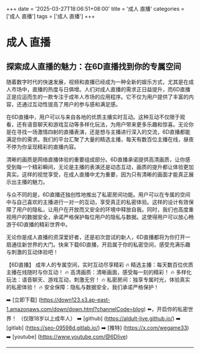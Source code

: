 +++
date = '2025-03-27T18:06:51+08:00'
title = '成人 直播'
categories = ['成人 直播']
tags = ['成人 直播']
+++

# 成人 直播

## 探索成人直播的魅力：在6D直播找到你的专属空间

随着数字时代的快速发展，视频和直播已经成为一种全新的娱乐方式，尤其是在成人市场中，直播的热度与日俱增。人们对成人直播的需求正日益提升，而6D直播正是应运而生的一款专注于成年人市场的应用程序。它不仅为用户提供了丰富的内容，还通过互动性提高了用户的参与感和满足感。

在6D直播中，用户可以与来自各地的优质主播实时互动。这种互动不仅限于观看，还有语音聊天和游戏互动等多样化玩法，为用户带来更多乐趣和惊喜。无论你是在寻找一场激情四射的直播表演，还是想与主播进行深入的交流，6D直播都能满足你的需求。我们的平台汇聚了大量的精选主播，每天有数百位主播在线，昼夜不停为你呈现精彩的直播内容。

清晰的画质是网络直播体验的重要组成部分。6D直播承诺提供高清画质，让你感受到每一个精彩瞬间，无论是主播的表演还是动态互动，画质的提升都让体验更加真实。这样的视觉享受，在成人直播中尤为重要，因为只有清晰的画面才能真正展示出主播的魅力。

与众不同的是，6D直播还独创性地推出了私密房间功能。用户可以在专属的空间中与自己喜欢的主播进行一对一的互动，享受真正的私密体验。这样的设计有效保障了用户的隐私，让用户在开放而又安全的环境中释放自我。同时，我们也高度重视用户的数据安全，承诺严格保护每位用户的隐私与数据。这使得用户可以放心畅游于6D直播的精彩世界中。

无论你是成人直播的资深爱好者，还是初次尝试的新人，6D直播都将为你打开一扇通往新世界的大门。快来下载6D直播，开启属于你的私密空间，感受充满乐趣与刺激的互动体验吧！

【6D直播】
成年人的专属空间，实时互动尽享精彩
🔥 精选主播：每天数百位优质主播在线随时与你互动！
🔥 高清画质：清晰画面，感受每一刻的精彩！
🔥 多样化玩法：语音聊天、游戏互动，刺激无穷！
🔥 私密房间：独享专属时光，体验真实的私密体验！
🔥 安全保障：隐私与数据安全，我们承诺严格保护！

➡️ [立即下载] (https://down123.s3.ap-east-1.amazonaws.com/down/down.html?channelCode=blog) ⬅️，开启你的私密世界！
（仅限18岁以上成年人）
➡️ [github] (https://aldult-live.github.io/)
➡️ [gitlab] (https://seo-09598d.gitlab.io/)
➡️ [推特] (https://x.com/wegame33)
➡️ [youtube] (https://www.youtube.com/@6Dlive)

---
